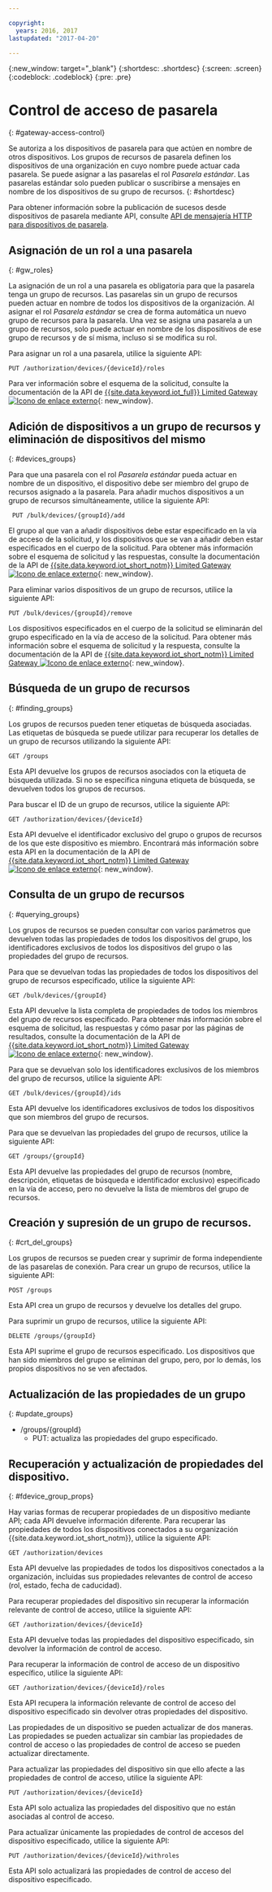 ```yaml
---

copyright:
  years: 2016, 2017
lastupdated: "2017-04-20"

---
```


{:new_window: target="\_blank"}
{:shortdesc: .shortdesc}
{:screen: .screen}
{:codeblock: .codeblock}
{:pre: .pre}

# Control de acceso de pasarela
{: #gateway-access-control}

Se autoriza a los dispositivos de pasarela para que actúen en nombre de otros dispositivos. Los grupos de recursos de pasarela definen los dispositivos de una organización en cuyo nombre puede actuar cada pasarela. Se puede asignar a las pasarelas el rol *Pasarela estándar*. Las pasarelas estándar solo pueden publicar o suscribirse a mensajes en nombre de los dispositivos de su grupo de recursos.
{: #shortdesc}


Para obtener información sobre la publicación de sucesos desde dispositivos de pasarela mediante API, consulte [API de mensajería HTTP para dispositivos de pasarela](../gateways/gw_intro_api.html).

## Asignación de un rol a una pasarela
{: #gw_roles}

La asignación de un rol a una pasarela es obligatoria para que la pasarela tenga un grupo de recursos. Las pasarelas sin un grupo de recursos pueden actuar en nombre de todos los dispositivos de la organización. Al asignar el rol *Pasarela estándar* se crea de forma automática un nuevo grupo de recursos para la pasarela. Una vez se asigna una pasarela a un grupo de recursos, solo puede actuar en nombre de los dispositivos de ese grupo de recursos y de sí misma, incluso si se modifica su rol.

Para asignar un rol a una pasarela, utilice la siguiente API:

```
PUT /authorization/devices/{deviceId}/roles
```

Para ver información sobre el esquema de la solicitud, consulte la documentación de la API de [{{site.data.keyword.iot_full}} Limited Gateway ![Icono de enlace externo](../../../icons/launch-glyph.svg "Icono de enlace externo")](https://docs.internetofthings.ibmcloud.com/apis/swagger/v0002-beta/security-gateway-beta.html#!/Limited_Gateway/put_authorization_devices_deviceId_roles){: new_window}.

## Adición de dispositivos a un grupo de recursos y eliminación de dispositivos del mismo
{: #devices_groups}

Para que una pasarela con el rol *Pasarela estándar* pueda actuar en nombre de un dispositivo, el dispositivo debe ser miembro del grupo de recursos asignado a la pasarela. Para añadir muchos dispositivos a un grupo de recursos simultáneamente, utilice la siguiente API:

```
 PUT /bulk/devices/{groupId}/add
```

El grupo al que van a añadir dispositivos debe estar especificado en la vía de acceso de la solicitud, y los dispositivos que se van a añadir deben estar especificados en el cuerpo de la solicitud. Para obtener más información sobre el esquema de solicitud y las respuestas, consulte la documentación de la API de [{{site.data.keyword.iot_short_notm}} Limited Gateway ![Icono de enlace externo](../../../icons/launch-glyph.svg "Icono de enlace externo")](https://docs.internetofthings.ibmcloud.com/apis/swagger/v0002-beta/security-gateway-beta.html#!/Limited_Gateway/put_bulk_devices_groupId_add){: new_window}.

Para eliminar varios dispositivos de un grupo de recursos, utilice la siguiente API:

```
PUT /bulk/devices/{groupId}/remove
```

Los dispositivos especificados en el cuerpo de la solicitud se eliminarán del grupo especificado en la vía de acceso de la solicitud. Para obtener más información sobre el esquema de solicitud y la respuesta, consulte la documentación de la API de [{{site.data.keyword.iot_short_notm}} Limited Gateway ![Icono de enlace externo](../../../icons/launch-glyph.svg "Icono de enlace externo")](https://docs.internetofthings.ibmcloud.com/apis/swagger/v0002-beta/security-gateway-beta.html#!/Limited_Gateway/put_bulk_devices_groupId_remove){: new_window}.

## Búsqueda de un grupo de recursos
{: #finding_groups}

Los grupos de recursos pueden tener etiquetas de búsqueda asociadas. Las etiquetas de búsqueda se puede utilizar para recuperar los detalles de un grupo de recursos utilizando la siguiente API:

```
GET /groups
```

Esta API devuelve los grupos de recursos asociados con la etiqueta de búsqueda utilizada. Si no se especifica ninguna etiqueta de búsqueda, se devuelven todos los grupos de recursos. <!-- For more information about the request schema, response, and how to page through results, see the [{{site.data.keyword.iot_short_notm}} API documentation](LINK TO CORRECT API). -->

Para buscar el ID de un grupo de recursos, utilice la siguiente API:

```
GET /authorization/devices/{deviceId}
```

Esta API devuelve el identificador exclusivo del grupo o grupos de recursos de los que este dispositivo es miembro. Encontrará más información sobre esta API en la documentación de la API de [{{site.data.keyword.iot_short_notm}} Limited Gateway ![Icono de enlace externo](../../../icons/launch-glyph.svg "Icono de enlace externo")](https://docs.internetofthings.ibmcloud.com/apis/swagger/v0002-beta/security-gateway-beta.html#!/Limited_Gateway/get_authorization_devices_deviceId){: new_window}.


## Consulta de un grupo de recursos
{: #querying_groups}

Los grupos de recursos se pueden consultar con varios parámetros que devuelven todas las propiedades de todos los dispositivos del grupo, los identificadores exclusivos de todos los dispositivos del grupo o las propiedades del grupo de recursos.

Para que se devuelvan todas las propiedades de todos los dispositivos del grupo de recursos especificado, utilice la siguiente API:

```
GET /bulk/devices/{groupId}
```

Esta API devuelve la lista completa de propiedades de todos los miembros del grupo de recursos especificado. Para obtener más información sobre el esquema de solicitud, las respuestas y cómo pasar por las páginas de resultados, consulte la documentación de la API de [{{site.data.keyword.iot_short_notm}} Limited Gateway ![Icono de enlace externo](../../../icons/launch-glyph.svg "Icono de enlace externo")](https://docs.internetofthings.ibmcloud.com/apis/swagger/v0002-beta/security-gateway-beta.html#!/Limited_Gateway/get_bulk_devices_groupId){: new_window}.

Para que se devuelvan solo los identificadores exclusivos de los miembros del grupo de recursos, utilice la siguiente API:

```
GET /bulk/devices/{groupId}/ids
```

Esta API devuelve los identificadores exclusivos de todos los dispositivos que son miembros del grupo de recursos. <!-- For more information on the request schema and responses, see the [{{site.data.keyword.iot_short_notm}} API documentation](LINK TO CORRECT API). -->

Para que se devuelvan las propiedades del grupo de recursos, utilice la siguiente API:

```
GET /groups/{groupId}
```

Esta API devuelve las propiedades del grupo de recursos (nombre, descripción, etiquetas de búsqueda e identificador exclusivo) especificado en la vía de acceso, pero no devuelve la lista de miembros del grupo de recursos.
<!-- For more information on the request schema and responses, see the [{{site.data.keyword.iot_short_notm}} API documentation](LINK TO CORRECT API). -->

## Creación y supresión de un grupo de recursos.
{: #crt_del_groups}

Los grupos de recursos se pueden crear y suprimir de forma independiente de las pasarelas de conexión. Para crear un grupo de recursos, utilice la siguiente API:

```
POST /groups
```

Esta API crea un grupo de recursos y devuelve los detalles del grupo. <!-- For details on the request schema and the responses, see the [{{site.data.keyword.iot_short_notm}} API documentation](LINK TO CORRECT API). -->

Para suprimir un grupo de recursos, utilice la siguiente API:

```
DELETE /groups/{groupId}
```

Esta API suprime el grupo de recursos especificado. Los dispositivos que han sido miembros del grupo se eliminan del grupo, pero, por lo demás, los propios dispositivos no se ven afectados.<!-- For more information, see the [{{site.data.keyword.iot_short_notm}} API documentation](LINK TO CORRECT API). -->

## Actualización de las propiedades de un grupo
{: #update_groups}

  - /groups/{groupId}
    - PUT: actualiza las propiedades del grupo especificado.

## Recuperación y actualización de propiedades del dispositivo.
{: #fdevice_group_props}

Hay varias formas de recuperar propiedades de un dispositivo mediante API; cada API devuelve información diferente. Para recuperar las propiedades de todos los dispositivos conectados a su organización {{site.data.keyword.iot_short_notm}}, utilice la siguiente API:

```
GET /authorization/devices

```

Esta API devuelve las propiedades de todos los dispositivos conectados a la organización, incluidas sus propiedades relevantes de control de acceso (rol, estado, fecha de caducidad).<!-- For more information on responses and how to page through results, see the [{{site.data.keyword.iot_short_notm}} API documentation](LINK TO CORRECT API). -->

Para recuperar propiedades del dispositivo sin recuperar la información relevante de control de acceso, utilice la siguiente API:

```
GET /authorization/devices/{deviceId}
```

Esta API devuelve todas las propiedades del dispositivo especificado, sin devolver la información de control de acceso. <!-- For more information, see the [{{site.data.keyword.iot_short_notm}} device model documentation](LINK TO DEVICE MODEL) and [API documentation](LINK TO CORRECT API). -->

Para recuperar la información de control de acceso de un dispositivo específico, utilice la siguiente API:

```
GET /authorization/devices/{deviceId}/roles
```

Esta API recupera la información relevante de control de acceso del dispositivo especificado sin devolver otras propiedades del dispositivo.
<!-- For more information on the request schema and responses, see the [{{site.data.keyword.iot_short_notm}} API documentation](LINK TO CORRECT API). -->

Las propiedades de un dispositivo se pueden actualizar de dos maneras. Las propiedades se pueden actualizar sin cambiar las propiedades de control de acceso o las propiedades de control de acceso se pueden actualizar directamente.

Para actualizar las propiedades del dispositivo sin que ello afecte a las propiedades de control de acceso, utilice la siguiente API:

```
PUT /authorization/devices/{deviceId}
```

Esta API solo actualiza las propiedades del dispositivo que no están asociadas al control de acceso.
<!-- For more information on request schema, see the [{{site.data.keyword.iot_short_notm}} API documentation](LINK TO CORRECT API). -->

Para actualizar únicamente las propiedades de control de accesos del dispositivo especificado, utilice la siguiente API:

```
PUT /authorization/devices/{deviceId}/withroles
```

Esta API solo actualizará las propiedades de control de acceso del dispositivo especificado. <!-- For more information on the request schema, see the [{{site.data.keyword.iot_short_notm}} API documentation](LINK TO CORRECT API). -->

